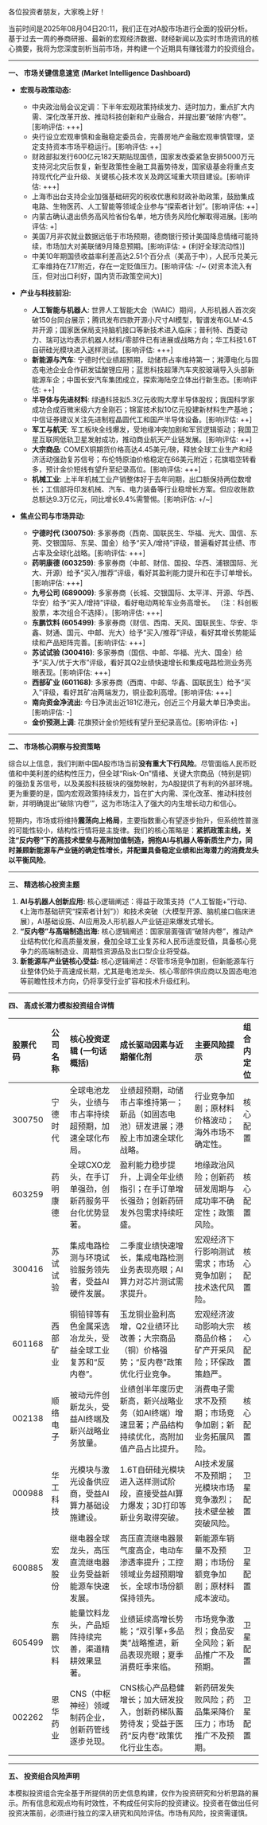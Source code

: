 各位投资者朋友，大家晚上好！

当前时间是2025年08月04日20:11，我们正在对A股市场进行全面的投研分析。基于过去一周的券商研报、最新的宏观经济数据、财经新闻以及实时市场资讯的核心摘要，我将为您深度剖析当前市场，并构建一个近期具有赚钱潜力的投资组合。

---

**一、 市场关键信息速览 (Market Intelligence Dashboard)**

*   **宏观与政策动态:**
    *   中央政治局会议定调：下半年宏观政策持续发力、适时加力，重点扩大内需、深化改革开放、推动科技创新和产业融合，并提出要“破除‘内卷’”。[影响评估: +++]
    *   央行设立宏观审慎和金融稳定委员会，完善房地产金融宏观审慎管理，坚定支持资本市场平稳运行。[影响评估: ++]
    *   财政部拟发行600亿元182天期贴现国债，国家发改委紧急安排5000万元支持河北灾后恢复，新型政策性金融工具蓄势待发，国家级基金将重点支持现代化产业升级、关键核心技术攻关及跨区域重大项目建设。[影响评估: +++]
    *   上海市出台支持企业加强基础研究的税收优惠和财政补助政策，鼓励集成电路、生物医药、人工智能等领域企业参与“探索者计划”。[影响评估: ++]
    *   内蒙古确认退出债务高风险省份名单，地方债务风险化解取得进展。[影响评估: +]
    *   美国7月非农就业数据远低于市场预期，德商银行预计美国降息情绪可能持续，市场加大对美联储9月降息预期。[影响评估: + (利好全球流动性)]
    *   中美10年期国债收益率利差高达2.51个百分点（美高于中），人民币兑美元汇率维持在7.17附近，存在一定贬值压力。[影响评估: -/~ (对资本流入有压，但对出口利好，国内货币政策空间大)]

*   **产业与科技前沿:**
    *   **人工智能与机器人**: 世界人工智能大会（WAIC）期间，人形机器人首次突破150台同台展示；腾讯发布四款开源小尺寸AI模型，智谱发布GLM-4.5并开源；国家医保局支持脑机接口等新技术进入临床；普利特、西菱动力、瑞可达均表示机器人材料/零部件已有进展或战略方向；华工科技1.6T自研硅光模块进入送样测试。[影响评估: +++]
    *   **新能源与汽车**: 宁德时代业绩超预期，动储市占率维持第一；湘潭电化与固态电池企业合作研发锰酸锂应用；蓝思科技超薄汽车夹胶玻璃导入头部新能源车企；中国长安汽车集团成立，探索海陆空立体出行新生态。[影响评估: ++]
    *   **半导体与先进材料**: 绿通科技拟5.3亿元收购大摩半导体股权；我国科学家成功合成百微米级六方金刚石；锦富技术拟10亿元投建新材料生产基地；中信证券建议关注先进制程晶圆代工和国产半导体设备。[影响评估: ++]
    *   **军工与航天**: 军工板块全线爆发，受地缘冲突加剧和军贸逻辑驱动；我国卫星互联网低轨卫星发射成功，推动商业航天产业链发展。[影响评估: ++]
    *   **大宗商品**: COMEX铜期货价格高达4.45美元/磅，释放全球工业生产和经济活动强劲复苏信号；布伦特原油价格稳定在66美元附近；花旗唱空转看多，预计金价短线有望升至纪录高位。[影响评估: +++]
    *   **机械工业**: 上半年机械工业产销整体好于去年同期，出口额保持两位数增长；工信部将印发机械、汽车、电力装备等行业稳增长方案。但应收账款总额达9.3万亿元，同比增长9.4%需警惕。[影响评估: +/~]

*   **焦点公司与市场异动:**
    *   **宁德时代 (300750)**: 多家券商（西南、国联民生、华福、光大、国信、东莞、交银国际、东吴、国金）给予“买入/增持”评级，普遍看好其业绩、市占率及全球化战略。[影响评估: +++]
    *   **药明康德 (603259)**: 多家券商（中邮、财信、国投、华西、浦银国际、光大、开源）给予“买入/推荐”评级，看好其盈利能力提升和在手订单增长。[影响评估: +++]
    *   **九号公司 (689009)**: 多家券商（长城、交银国际、太平洋、开源、华西、华安）给予“买入/增持”评级，看好电动两轮车业务高增长。 （注：科创板股票，本次组合不选择）。[影响评估: +++]
    *   **东鹏饮料 (605499)**: 多家券商（财信、西南、天风、国联民生、华安、华鑫、财通、国元、中邮、光大）给予“买入/推荐”评级，看好其增长势能延续和产品矩阵完善。[影响评估: +++]
    *   **苏试试验 (300416)**: 多家券商（国信、中邮、华福、光大、国金）给予“买入/优于大市”评级，看好其Q2业绩快速增长和集成电路检测业务亮眼表现。[影响评估: +++]
    *   **西部矿业 (601168)**: 多家券商（西南、中邮、华鑫、国联民生）给予“买入”评级，看好其矿冶两端发力，铜业盈利高增。[影响评估: +++]
    *   **南向资金净流出**: 今日净流出近181亿港元，创近三个月最大单日净卖出。[影响评估: -]
    *   **金价预测上调**: 花旗预计金价短线有望升至纪录高位。[影响评估: +]

---

**二、 市场核心洞察与投资策略**

综合以上信息，我们判断中国A股市场当前**没有重大下行风险**。尽管面临人民币贬值和中美利差的结构性压力，但全球“Risk-On”情绪、关键大宗商品（特别是铜）的强劲复苏信号，以及美股科技板块的强势映射，为A股提供了有利的外部环境。更为重要的是，国内宏观政策持续发力，旨在扩大内需、深化改革、推动科技创新，并明确提出“破除‘内卷’”，这为市场注入了强大的内生增长动力和信心。

短期内，市场或将维持**震荡向上格局**，主要指数重心有望逐步抬升，但系统性普涨的可能性较小，结构性行情将是主旋律。我们的核心策略是：**紧抓政策主线，关注“反内卷”下的高技术壁垒与高附加值制造，拥抱AI与机器人等新质生产力，同时兼顾新能源车产业链的确定性增长，并配置具备稳定业绩和出海潜力的消费龙头以平衡风险**。

---

**三、 精选核心投资主题**

1.  **AI与机器人创新应用:** 核心逻辑阐述：得益于政策支持（“人工智能+”行动、《上海市基础研究“探索者计划”》）和技术突破（大模型开源、脑机接口临床进展），AI基础设施、AI应用及人形机器人产业链迎来爆发式增长。
2.  **“反内卷”与高端制造出海:** 核心逻辑阐述：国家层面强调“破除内卷”，推动产业结构优化和高质量发展，叠加全球工业复苏和人民币适度贬值，具备核心竞争力的高端制造业、周期性资源品及出口型企业将受益。
3.  **新能源车产业链核心受益:** 核心逻辑阐述：尽管市场竞争加剧，但新能源车行业整体仍处于高速成长期，尤其是电池龙头、核心零部件供应商以及固态电池等前瞻性技术方向，仍将享受行业扩容和技术升级红利。

---

**四、 高成长潜力模拟投资组合详情**

| 股票代码 | 公司名称 | 核心投资逻辑 (一句话概括) | 成长驱动因素与近期催化剂 | 主要风险提示 | 组合内定位 |
| :------- | :------- | :------- | :--------------------------------------------- | :--------------------------------------------- | :--------- |
| 300750   | 宁德时代 | 全球电池龙头，业绩与市占率持续超预期，加速全球化布局。 | 业绩超预期，动储市占率维持第一；新品（如固态电池）研发进展；港股上市加速全球化战略。 | 行业竞争加剧；原材料价格波动；海外市场不确定性。 | 核心配置 |
| 603259   | 药明康德 | 全球CXO龙头，在手订单强劲，创新药服务平台化优势显著。 | 盈利能力稳步提升，上调全年业绩指引；在手订单增长强劲；创新药研发外包需求持续旺盛。 | 地缘政治风险；创新药研发周期与成功率不确定性；政策风险。 | 核心配置 |
| 300416   | 苏试试验 | 集成电路检测与环境试验服务领先者，受益AI硬件发展。 | 二季度业绩快速增长，集成电路检测业务表现亮眼；AI算力对芯片测试需求提升。 | 宏观经济下行影响测试需求；市场竞争加剧；技术迭代风险。 | 核心配置 |
| 601168   | 西部矿业 | 铜铅锌等有色金属采选冶龙头，受益全球工业复苏和“反内卷”。 | 玉龙铜业盈利高增，Q2业绩环比改善；大宗商品（铜）价格强势；“反内卷”政策优化行业竞争。 | 宏观经济波动影响大宗商品价格；矿产开采风险；环保政策趋严。 | 核心配置 |
| 002138   | 顺络电子 | 被动元件创新龙头，受益AI终端及新兴战略业务放量。 | 业绩创半年度历史新高，新兴战略业务（如AI终端）增速显著；产品结构持续优化，高附加值产品占比提升。 | 消费电子需求不及预期；市场竞争加剧；新业务拓展风险。 | 核心配置 |
| 000988   | 华工科技 | 光模块与激光设备供应商，受益AI算力基础设施建设。 | 1.6T自研硅光模块进入送样测试阶段，直接受益AI算力爆发；3D打印等新业务取得突破。 | AI技术发展不及预期；光模块市场竞争激烈；技术壁垒被突破风险。 | 卫星配置 |
| 600885   | 宏发股份 | 继电器全球龙头，高压直流继电器业务受益新能源车快速发展。 | 高压直流继电器景气度高企，电动车渗透率提升；工控领域业务超预期增长，全球市场份额保持领先。 | 新能源车销量不及预期；市场份额竞争加剧；原材料成本波动。 | 卫星配置 |
| 605499   | 东鹏饮料 | 能量饮料龙头，产品矩阵持续完善，渠道精耕效果显著。 | 业绩延续高增长势能；“双引擎+多品类”战略推进，新品表现亮眼；夏季消费旺季来临。 | 市场竞争激烈；食品安全风险；新品推广不及预期。 | 卫星配置 |
| 002262   | 恩华药业 | CNS（中枢神经）领域制药企业，创新药管线逐步兑现。 | CNS核心产品稳健增长；加大研发投入，创新药梯队蓄势待发；受益于医药“反内卷”政策优化行业生态。 | 新药研发失败风险；药品集采降价压力；市场推广不及预期。 | 卫星配置 |

---

**五、 投资组合风险声明**

本模拟投资组合完全基于所提供的历史信息构建，仅作为投资研究和分析思路的展示。所有信息和观点均有时效性，不构成任何实际的投资建议。投资者在做出任何投资决策前，必须进行独立的深入研究和风险评估。市场有风险，投资需谨慎。
